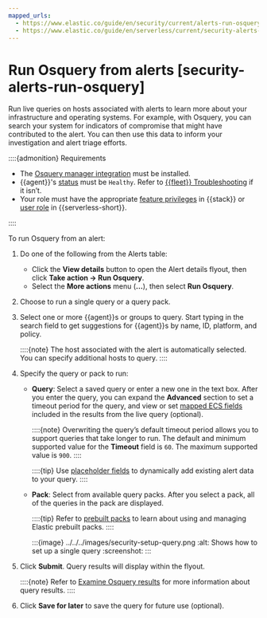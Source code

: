 ```yaml
---
mapped_urls:
  - https://www.elastic.co/guide/en/security/current/alerts-run-osquery.html
  - https://www.elastic.co/guide/en/serverless/current/security-alerts-run-osquery.html
---
```


# Run Osquery from alerts [security-alerts-run-osquery]

Run live queries on hosts associated with alerts to learn more about your infrastructure and operating systems. For example, with Osquery, you can search your system for indicators of compromise that might have contributed to the alert. You can then use this data to inform your investigation and alert triage efforts.

::::{admonition} Requirements
* The [Osquery manager integration](/solutions/security/investigate/manage-integration.md) must be installed.
* {{agent}}'s [status](/reference/ingestion-tools/fleet/monitor-elastic-agent.md) must be `Healthy`. Refer to [{{fleet}} Troubleshooting](/troubleshoot/ingest/fleet/common-problems.md) if it isn’t.
* Your role must have the appropriate [feature privileges](/solutions/security/investigate/osquery.md#required_osquery-privileges) in {{stack}} or [user role](/deploy-manage/users-roles/cloud-organization/user-roles.md) in {{serverless-short}}.

::::


To run Osquery from an alert:

1. Do one of the following from the Alerts table:

    * Click the **View details** button to open the Alert details flyout, then click **Take action → Run Osquery**.
    * Select the **More actions** menu (**…​**), then select **Run Osquery**.

2. Choose to run a single query or a query pack.
3. Select one or more {{agent}}s or groups to query. Start typing in the search field to get suggestions for {{agent}}s by name, ID, platform, and policy.

    ::::{note}
    The host associated with the alert is automatically selected. You can specify additional hosts to query.
    ::::

4. Specify the query or pack to run:

    * **Query**: Select a saved query or enter a new one in the text box. After you enter the query, you can expand the **Advanced** section to set a timeout period for the query, and view or set [mapped ECS fields](/solutions/security/investigate/osquery.md#osquery-map-fields) included in the results from the live query (optional).

        ::::{note}
        Overwriting the query’s default timeout period allows you to support queries that take longer to run. The default and minimum supported value for the **Timeout** field is `60`. The maximum supported value is `900`.
        ::::


        ::::{tip}
        Use [placeholder fields](/solutions/security/investigate/use-placeholder-fields-in-osquery-queries.md) to dynamically add existing alert data to your query.
        ::::

    * **Pack**: Select from available query packs. After you select a pack, all of the queries in the pack are displayed.

        ::::{tip}
        Refer to [prebuilt packs](/solutions/security/investigate/osquery.md#osquery-prebuilt-packs-queries) to learn about using and managing Elastic prebuilt packs.
        ::::


        :::{image} ../../../images/security-setup-query.png
        :alt: Shows how to set up a single query
        :screenshot:
        :::

5. Click **Submit**. Query results will display within the flyout.

    ::::{note}
    Refer to [Examine Osquery results](/solutions/security/investigate/examine-osquery-results.md) for more information about query results.
    ::::

6. Click **Save for later** to save the query for future use (optional).
